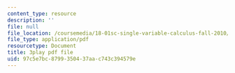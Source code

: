 ```yaml
---
content_type: resource
description: ''
file: null
file_location: /coursemedia/18-01sc-single-variable-calculus-fall-2010/97c5e7bc8799350437aac743c394579e_BGE3wb7H2PA.pdf
file_type: application/pdf
resourcetype: Document
title: 3play pdf file
uid: 97c5e7bc-8799-3504-37aa-c743c394579e
---
```


